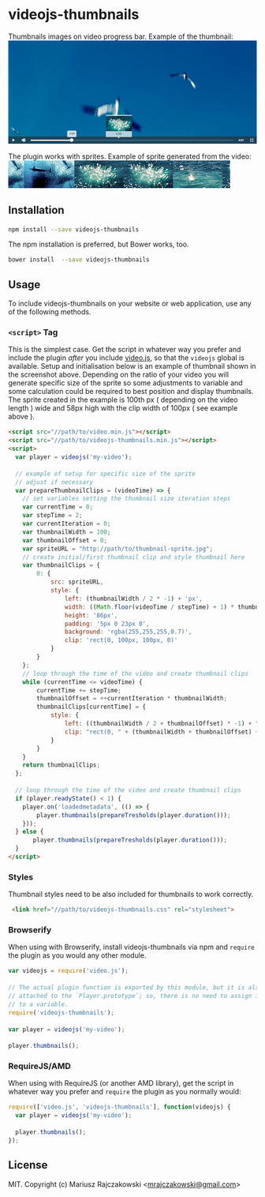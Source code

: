 # videojs-thumbnails

Thumbnails images on video progress bar.
Example of the thumbnail:
![Thumbnail example](thumbnails.jpg?raw=true "Thumbnail example")

The plugin works with sprites. Example of sprite generated from the video:
![Thumbnail sprite example](sprite.jpg?raw=true "Thumbnail sprite example")

## Installation

```sh
npm install --save videojs-thumbnails
```

The npm installation is preferred, but Bower works, too.

```sh
bower install  --save videojs-thumbnails
```

## Usage

To include videojs-thumbnails on your website or web application, use any of the following methods.

### `<script>` Tag

This is the simplest case. Get the script in whatever way you prefer and include the plugin _after_ you include [video.js][videojs], so that the `videojs` global is available.
Setup and initialisation below is an example of thumbnail shown in the screenshot above.
Depending on the ratio of your video you will generate specific size of the sprite so some adjustments to variable and some calculation could be required to best position and display thumbnails.
The sprite created in the example is 100th px ( depending on the video length ) wide and 58px high with the clip width of 100px ( see example above ).

```html
<script src="//path/to/video.min.js"></script>
<script src="//path/to/videojs-thumbnails.min.js"></script>
<script>
  var player = videojs('my-video');
  
  // example of setup for specific size of the sprite
  // adjust if necessary 
  var prepareThumbnailClips = (videoTime) => {
    // set variables setting the thumbnail size iteration steps
    var currentTime = 0;
    var stepTime = 2;
    var currentIteration = 0;
    var thumbnailWidth = 100;
    var thumbnailOffset = 0;
    var spriteURL = "http://path/to/thumbnail-sprite.jpg";
    // create initial/first thumbnail clip and style thumbnail here 
    var thumbnailClips = {
        0: {
            src: spriteURL,
            style: {
                left: (thumbnailWidth / 2 * -1) + 'px',
                width: ((Math.floor(videoTime / stepTime) + 1) * thumbnailWidth) + 'px',
                height: '86px',
                padding: '5px 0 23px 0',
                background: 'rgba(255,255,255,0.7)',
                clip: 'rect(0, 100px, 100px, 0)'
            }
        }
    };
    // loop through the time of the video and create thumbnail clips 
    while (currentTime <= videoTime) {
        currentTime += stepTime;
        thumbnailOffset = ++currentIteration * thumbnailWidth;
        thumbnailClips[currentTime] = {
            style: {
                left: ((thumbnailWidth / 2 + thumbnailOffset) * -1) + "px",
                clip: "rect(0, " + (thumbnailWidth + thumbnailOffset) + "px, 100px, " + thumbnailOffset + "px)"
            }
        }
    }
    return thumbnailClips;
  };

  // loop through the time of the video and create thumbnail clips 
  if (player.readyState() < 1) {
    player.on('loadedmetadata', (() => {
        player.thumbnails(prepareTresholds(player.duration()));
    }));
  } else {
       player.thumbnails(prepareTresholds(player.duration()));
  }
</script>
```

### Styles

Thumbnail styles need to be also included for thumbnails to work correctly.

```html
 <link href="//path/to/videojs-thumbnails.css" rel="stylesheet">
```

### Browserify

When using with Browserify, install videojs-thumbnails via npm and `require` the plugin as you would any other module.

```js
var videojs = require('video.js');

// The actual plugin function is exported by this module, but it is also
// attached to the `Player.prototype`; so, there is no need to assign it
// to a variable.
require('videojs-thumbnails');

var player = videojs('my-video');

player.thumbnails();
```

### RequireJS/AMD

When using with RequireJS (or another AMD library), get the script in whatever way you prefer and `require` the plugin as you normally would:

```js
require(['video.js', 'videojs-thumbnails'], function(videojs) {
  var player = videojs('my-video');

  player.thumbnails();
});
```

## License

MIT. Copyright (c) Mariusz Rajczakowski &lt;mrajczakowski@gmail.com&gt;


[videojs]: http://videojs.com/
